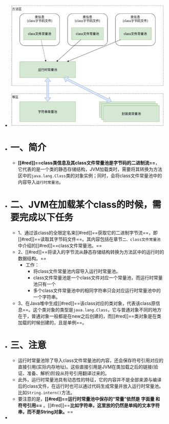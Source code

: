 - ![常量池.png](../assets/常量池_1684832361384_0.png)
- # 一、简介
	- **[[#red]]==class类信息及其class文件常量池是字节码的二进制流==**，它代表的是一个类的静态存储结构，JVM加载类时，需要将其转换为方法区中的`java.lang.Class`类的对象实例；同时，会将class文件常量池中的内容导入`运行时常量池`。
- # 二、JVM在加载某个class的时候，需要完成以下任务
	- 1、通过该class的全限定名来[[#red]]==获取它的二进制字节流==，即[[#red]]==读取其字节码文件==。其内容包括在章节`二、class文件常量池`中介绍的[[#red]]==class文件常量池。==
	- 2、[[#red]]==将读入的字节流从静态存储结构转换为方法区中的运行时的数据结构。==
		- 工作：
			- 将class文件常量池内容导入运行时常量池。
			- class文件常量池是一个class文件对应一个常量池，而运行时常量池只有一个
			- 多个class文件常量池中的相同字符串只会对应运行时常量池中的一个字符串。
	- 3、在Java堆中生成[[#red]]==该class对应的类对象，代表该class原信息==。这个类对象的类型是`java.lang.Class`，它与普通对象不同的地方在于，普通对象一般都是在new之后创建的，而[[#red]]==类对象是在类加载的时候创建的，且是单例==。
- # 三、注意
	- 运行时常量池除了导入class文件常量池的内容，还会保存符号引用对应的直接引用(实际内存地址)。这些直接引用是JVM在类加载之后的链接(验证、准备、解析)阶段从符号引用翻译过来的。
	- 此外，运行时常量池具有动态性的特征，它的内容并不是全部来源与编译后的class文件，在运行时也可以通过代码生成常量并放入运行时常量池。比如`String.intern()`方法。
	- 要注意的是，**[[#red]]==运行时常量池中保存的“常量”依然是 字面量 和 符号引用==** 。[[#red]]==**比如字符串，这里放的仍然是单纯的文本字符串，而不是String对象。**==
-